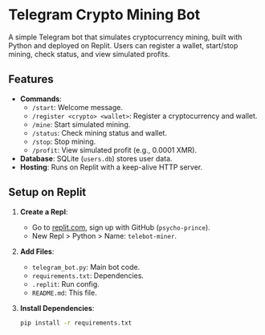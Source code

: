 # Telegram Crypto Mining Bot

A simple Telegram bot that simulates cryptocurrency mining, built with Python and deployed on Replit. Users can register a wallet, start/stop mining, check status, and view simulated profits.

## Features
- **Commands**:
  - `/start`: Welcome message.
  - `/register <crypto> <wallet>`: Register a cryptocurrency and wallet.
  - `/mine`: Start simulated mining.
  - `/status`: Check mining status and wallet.
  - `/stop`: Stop mining.
  - `/profit`: View simulated profit (e.g., 0.0001 XMR).
- **Database**: SQLite (`users.db`) stores user data.
- **Hosting**: Runs on Replit with a keep-alive HTTP server.

## Setup on Replit
1. **Create a Repl**:
   - Go to [replit.com](https://replit.com), sign up with GitHub (`psycho-prince`).
   - New Repl > Python > Name: `telebot-miner`.

2. **Add Files**:
   - `telegram_bot.py`: Main bot code.
   - `requirements.txt`: Dependencies.
   - `.replit`: Run config.
   - `README.md`: This file.

3. **Install Dependencies**:
   ```bash
   pip install -r requirements.txt
